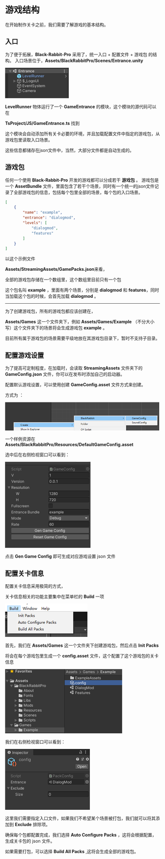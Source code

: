 # 游戏结构

在开始制作关卡之前，我们需要了解游戏的基本结构。

## 入口

为了便于拓展，**Black-Rabbit-Pro** 采用了，统一入口 + 配置文件 + 游戏包 的结构。
入口场景位于，**Assets/BlackRabbitPro/Scenes/Entrance.unity**

![](GameStruct/entrance.png)

**LevelRunner** 物体运行了一个 **GameEntrance** 的模块，这个模块的源代码可以在

**TsProject/JS/GameEntrance.ts** 找到

这个模块会自动添加所有关卡必要的环境，并且加载配置文件中指定的游戏包，从游戏包里读取入口场景。

这些信息都储存在json文件中，当然，大部分文件都是自动生成的。

## 游戏包

任何一个使用 **Black-Rabbit-Pro** 开发的游戏都可以分成若干 **游戏包** 。
游戏包是一个 **AssetBundle** 文件，里面包含了若干个场景，同时有一个统一的json文件记录了全部游戏包的信息，包括每个包里全部的场景，每个包的入口场景。
```json
[
    {
        "name": "example",
        "entrance": "dialogmod",
        "levels": [
            "dialogmod",
            "features"
        ]
    }
]
```
以这个示例文件

**Assets/StreamingAssets/GamePacks.json**来看，

全部的游戏包存储在一个数组里，这个数组里目前只有一个包

这个包名叫 **example** ，里面有两个场景，分别是 **dialogmod** 和 **features**，同时当加载这个包的时候，会首先加载 **dialogmod** 。

---

为了创建游戏包，所有的游戏包都应该创建在，

**Assets/Games** 这一个文件夹下，例如 **Assets/Games/Example** （不分大小写）这个文件夹下的场景将会生成游戏包 **example** 。

目前所有属于游戏包的场景需要平级地放在其游戏包目录下，暂时不支持子目录。

## 配置游戏设置

为了提高可定制程度，在加载时，会读取 **StreamingAssets** 文件夹下的 **GameConfig.json** 文件，你可以在发布时添加自己的启动器。

配置默认游戏设置，可以使用创建 **GameConfig.asset** 文件方式来创建。

方式为 ：

![](GameStruct/gameconfig.png)

一个样例资源在 **Assets/BlackRabbitPro/Resources/DefaultGameConfig.asset** 

选中后在右侧检视窗口可以看到：

![](GameStruct/inspect.png)

点击 **Gen Game Config** 即可生成对应游戏设置 json 文件 

## 配置关卡信息

配置关卡信息采用极简的方式，

关卡信息相关的功能主要集中在菜单栏的 **Build** 一项

![](GameStruct/menu.png)

首先，我们在 **Assets/Games** 这一个文件夹下创建游戏包，然后点击 **Init Packs** 

将会在每个游戏包里生成一个 **config.asset** 文件，这个配置了这个游戏包的关卡信息

![](GameStruct/init.png)

我们在右侧检视窗口可以看到：

![](GameStruct/detail.png)

这里我们需要指定入口文件，如果我们不希望某个场景被打包，我们就可以将其添加到   **Exclude** 排除项。

确保每个包都配置完成，我们选择 **Auto Configure Packs** ，这将会根据配置，生成关卡包的 json 文件。

如果需要打包，可以选择 **Build All Packs** ,这将会生成全部的游戏包。